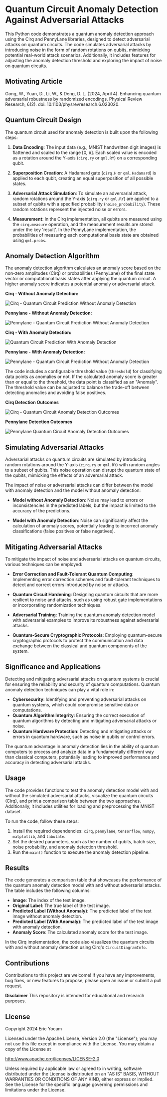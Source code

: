 # Quantum Circuit Anomaly Detection Against Adversarial Attacks

This Python code demonstrates a quantum anomaly detection approach using the Cirq and PennyLane libraries, designed to detect adversarial attacks on quantum circuits. The code simulates adversarial attacks by introducing noise in the form of random rotations on qubits, mimicking potential real-world attack scenarios. Additionally, it includes features for adjusting the anomaly detection threshold and exploring the impact of noise on quantum circuits.

## Motivating Article
Gong, W., Yuan, D., Li, W., & Deng, D. L. (2024, April 4). Enhancing quantum adversarial robustness by randomized encodings. Physical Review Research, 6(2). doi: 10.1103/physrevresearch.6.023020.

## Quantum Circuit Design

The quantum circuit used for anomaly detection is built upon the following steps:

1. **Data Encoding**: The input data (e.g., MNIST handwritten digit images) is flattened and scaled to the range [0, π]. Each scaled value is encoded as a rotation around the Y-axis (`cirq.ry` or `qml.RY`) on a corresponding qubit.

2. **Superposition Creation**: A Hadamard gate (`cirq.H` or `qml.Hadamard`) is applied to each qubit, creating an equal superposition of all possible states.

3. **Adversarial Attack Simulation**: To simulate an adversarial attack, random rotations around the Y-axis (`cirq.ry` or `qml.RY`) are applied to a subset of qubits with a specified probability (`noise_probability`). These random rotations represent the injected noise or errors.

4. **Measurement**: In the Cirq implementation, all qubits are measured using the `cirq.measure` operation, and the measurement results are stored under the key 'result'. In the PennyLane implementation, the probabilities of measuring each computational basis state are obtained using `qml.probs`.

## Anomaly Detection Algorithm

The anomaly detection algorithm calculates an anomaly score based on the non-zero amplitudes (Cirq) or probabilities (PennyLane) of the final state vector or computational basis states after applying the quantum circuit. A higher anomaly score indicates a potential anomaly or adversarial attack.

**Cirq - Without Anomaly Detection:**

![Cirq - Quantum Circuit Prediction Without Anomaly Detection](https://github.com/ericyoc/quantum-circuit-anomaly-detection/blob/main/without_det_qan_circ.jpg)


**Pennylane - Without Anomaly Detection:**

![Pennylane - Quantum Circuit Prediction Without Anomaly Detection](https://github.com/ericyoc/quantum-circuit-anomaly-detection/blob/main/without_quant_det_pennylane.jpg)

**Cirq - With Anomaly Detection:**

![Quantum Circuit Prediction With Anomaly Detection](https://github.com/ericyoc/quantum-circuit-anomaly-detection/blob/main/with_det_qant_cir.jpg)

**Pennylane - With Anomaly Detection:**

![Pennylane - Quantum Circuit Prediction Without Anomaly Detection](https://github.com/ericyoc/quantum-circuit-anomaly-detection/blob/main/with_det_quant_pennylane.jpg)


The code includes a configurable threshold value (`threshold`) for classifying data points as anomalies or not. If the calculated anomaly score is greater than or equal to the threshold, the data point is classified as an "Anomaly". The threshold value can be adjusted to balance the trade-off between detecting anomalies and avoiding false positives.

**Cirq Detection Outcomes**

![Cirq - Quantum Circuit Anomaly Detection Outcomes](https://github.com/ericyoc/quantum-circuit-anomaly-detection/blob/main/quant_circ_anom_det_table.jpg) 


**Pennylane Detection Outcomes**

![Pennylane Quantum Circuit Anomaly Detection Outcomes](https://github.com/ericyoc/quantum-circuit-anomaly-detection/blob/main/pennylane_table.jpg) 



## Simulating Adversarial Attacks

Adversarial attacks on quantum circuits are simulated by introducing random rotations around the Y-axis (`cirq.ry` or `qml.RY`) with random angles to a subset of qubits. This noise operation can disrupt the quantum state of the qubits, mimicking the effects of an adversarial attack.

The impact of noise or adversarial attacks can differ between the model with anomaly detection and the model without anomaly detection:

- **Model without Anomaly Detection**: Noise may lead to errors or inconsistencies in the predicted labels, but the impact is limited to the accuracy of the predictions.

- **Model with Anomaly Detection**: Noise can significantly affect the calculation of anomaly scores, potentially leading to incorrect anomaly classifications (false positives or false negatives).

## Mitigating Adversarial Attacks

To mitigate the impact of noise and adversarial attacks on quantum circuits, various techniques can be employed:

- **Error Correction and Fault-Tolerant Quantum Computing**: Implementing error correction schemes and fault-tolerant techniques to detect and correct errors introduced by noise or attacks.

- **Quantum Circuit Hardening**: Designing quantum circuits that are more resilient to noise and attacks, such as using robust gate implementations or incorporating randomization techniques.

- **Adversarial Training**: Training the quantum anomaly detection model with adversarial examples to improve its robustness against adversarial attacks.

- **Quantum-Secure Cryptographic Protocols**: Employing quantum-secure cryptographic protocols to protect the communication and data exchange between the classical and quantum components of the system.

## Significance and Applications

Detecting and mitigating adversarial attacks on quantum systems is crucial for ensuring the reliability and security of quantum computations. Quantum anomaly detection techniques can play a vital role in:

- **Cybersecurity**: Identifying and preventing adversarial attacks on quantum systems, which could compromise sensitive data or computations.
- **Quantum Algorithm Integrity**: Ensuring the correct execution of quantum algorithms by detecting and mitigating adversarial attacks or noise.
- **Quantum Hardware Protection**: Detecting and mitigating attacks or errors in quantum hardware, such as noise in qubits or control errors.

The quantum advantage in anomaly detection lies in the ability of quantum computers to process and analyze data in a fundamentally different way than classical computers, potentially leading to improved performance and accuracy in detecting adversarial attacks.

## Usage

The code provides functions to test the anomaly detection model with and without the simulated adversarial attacks, visualize the quantum circuits (Cirq), and print a comparison table between the two approaches. Additionally, it includes utilities for loading and preprocessing the MNIST dataset.

To run the code, follow these steps:

1. Install the required dependencies: `cirq`, `pennylane`, `tensorflow`, `numpy`, `matplotlib`, and `tabulate`.
2. Set the desired parameters, such as the number of qubits, batch size, noise probability, and anomaly detection threshold.
3. Run the `main()` function to execute the anomaly detection pipeline.

## Results

The code generates a comparison table that showcases the performance of the quantum anomaly detection model with and without adversarial attacks. The table includes the following columns:

- **Image**: The index of the test image.
- **Original Label**: The true label of the test image.
- **Predicted Label (Without Anomaly)**: The predicted label of the test image without anomaly detection.
- **Predicted Label (With Anomaly)**: The predicted label of the test image with anomaly detection.
- **Anomaly Score**: The calculated anomaly score for the test image.

In the Cirq implementation, the code also visualizes the quantum circuits with and without anomaly detection using Cirq's `CircuitDiagramInfo`.

## Contributions

Contributions to this project are welcome! If you have any improvements, bug fixes, or new features to propose, please open an issue or submit a pull request.

**Disclaimer**
This repository is intended for educational and research purposes.

## License
Copyright 2024 Eric Yocam

Licensed under the Apache License, Version 2.0 (the "License"); you may not use this file except in compliance with the License. You may obtain a copy of the License at

http://www.apache.org/licenses/LICENSE-2.0

Unless required by applicable law or agreed to in writing, software distributed under the License is distributed on an "AS IS" BASIS, WITHOUT WARRANTIES OR CONDITIONS OF ANY KIND, either express or implied. See the License for the specific language governing permissions and limitations under the License.

